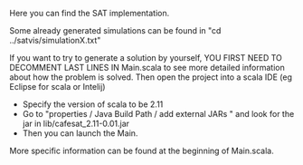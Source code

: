 Here you can find the SAT implementation.

Some already generated simulations can be found in "cd ../satvis/simulationX.txt"

If you want to try to generate a solution by yourself, YOU FIRST NEED TO DECOMMENT LAST LINES IN Main.scala to see more detailed information about how the problem is solved.
Then open the project into a scala IDE (eg Eclipse for scala or Intelij)
- Specify the version of scala to be 2.11
- Go to "properties / Java Build Path / add external JARs " and look for the jar in lib/cafesat_2.11-0.01.jar
- Then you can launch the Main.

More specific information can be found at the beginning of Main.scala.
